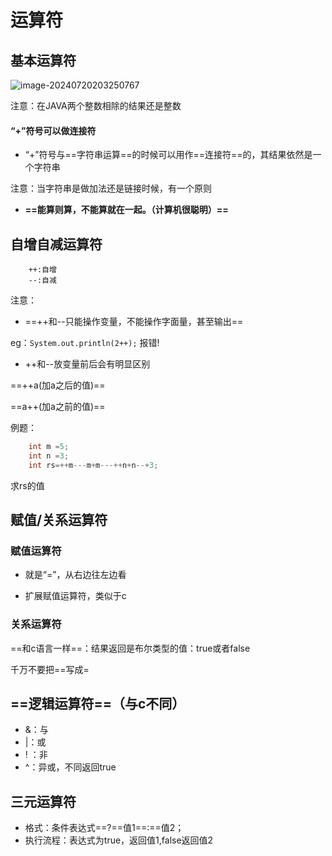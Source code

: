 # 运算符

## 基本运算符

![image-20240720203250767](C:\Users\24517\AppData\Roaming\Typora\typora-user-images\image-20240720203250767.png)

注意：在JAVA两个整数相除的结果还是整数

#### “+”符号可以做连接符

+ “+”符号与==字符串运算==的时候可以用作==连接符==的，其结果依然是一个字符串

注意：当字符串是做加法还是链接时候，有一个原则

+ **==能算则算，不能算就在一起。（计算机很聪明）==**

## 自增自减运算符

```
	++:自增
	--:自减
```

注意：

+ ==++和--只能操作变量，不能操作字面量，甚至输出==

eg：`System.out.println(2++);`   报错!

+ ++和--放变量前后会有明显区别

==++a(加a之后的值)==

==a++(加a之前的值)==

例题：

```java
	int m =5;
	int n =3;
	int rs=++m---m+m---++n+n--+3;
```

求rs的值

## 赋值/关系运算符

### 赋值运算符

+ 就是“=”，从右边往左边看

+ 扩展赋值运算符，类似于c

### 关系运算符

==和c语言一样==：结果返回是布尔类型的值：true或者false

千万不要把==写成=

## ==逻辑运算符==（与c不同）

+ &：与
+ |：或
+ ! ：非
+ ^：异或，不同返回true

## 三元运算符

+ 格式：条件表达式==?==值1==:==值2；
+ 执行流程：表达式为true，返回值1,false返回值2



